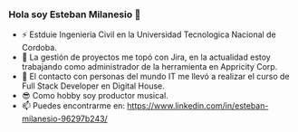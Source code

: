 ### Hola soy Esteban Milanesio 👋

<!--
**estebanmilanesio/estebanmilanesio** is a ✨ _special_ ✨ repository because its `README.md` (this file) appears on your GitHub profile.
-->

- ⚡  Estduie Ingenieria Civil en la Universidad Tecnologica Nacional de Cordoba.
- 🔭 La gestión de proyectos me topó con Jira, en la actualidad estoy trabajando como administrador de la herramienta en Appricity Corp. 
- 🌱 El contacto con personas del mundo IT me llevó a realizar el curso de Full Stack Developer en Digital House.
- 😎 Como hobby soy productor musical.
- 📫 Puedes encontrarme en: https://www.linkedin.com/in/esteban-milanesio-96297b243/


